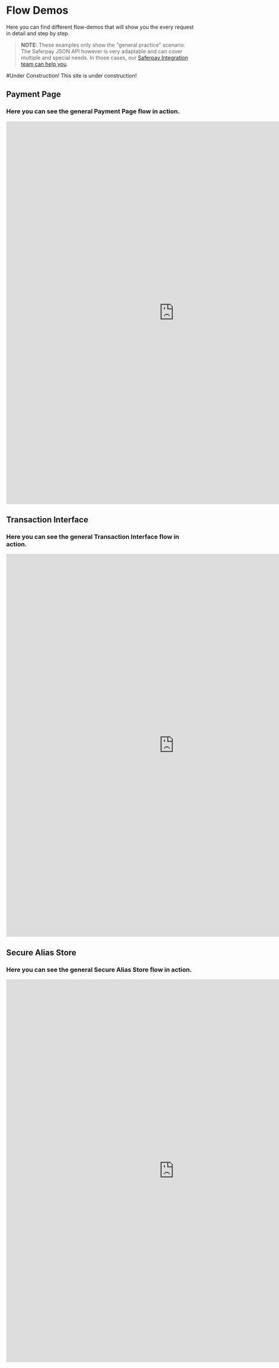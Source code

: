# Flow Demos

Here you can find different flow-demos that will show you the every request in detail and step by step.
>
><i class="glyphicon glyphicon-hand-right"></i> **NOTE:** These examples only show the "general practice" scenario. The Saferpay JSON API however is very adaptable and can cover multiple and special needs. In those cases, our [Saferpay Integration team can help you](https://saferpay.github.io/sndbx/contact.html).
>

#Under Construction!
This site is under construction!

## <a name="paymentpage"></a> Payment Page

### Here you can see the general Payment Page flow in action.
<iframe id="frame" src='https://shop.saferpay.eu/SafpGithub/pp_initialize.php' style='height: 1024px; width: 900px; border: none; background-color: white;'></iframe>

## <a name="transactioninterface"></a> Transaction Interface

### Here you can see the general Transaction Interface flow in action.
<iframe id="frame" src='https://shop.saferpay.eu/SafpGithub/initialize.php' style='height: 1024px; width: 900px; border: none; background-color: white;'></iframe>

## <a name="securealiasstore"></a> Secure Alias Store

### Here you can see the general Secure Alias Store flow in action.
<iframe id="frame" src='https://shop.saferpay.eu/SafpGithub/initialize.php' style='height: 1024px; width: 900px; border: none; background-color: white;'></iframe>
